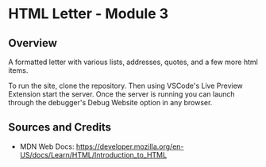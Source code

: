 # HTML Letter - Module 3

## Overview

A formatted letter with various lists, addresses, quotes, and a few more html items.

To run the site, clone the repository.  Then using VSCode's Live Preview Extension start the server.  Once the server is running you can launch through the debugger's Debug Website option in any browser.

## Sources and Credits

- MDN Web Docs: https://developer.mozilla.org/en-US/docs/Learn/HTML/Introduction_to_HTML

